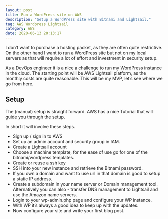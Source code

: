 ```yaml
---
layout: post
title: Run a WordPress site on AWS
description: "Setup a WordPress site with Bitnami and Lightsail."
tag: AWS Wordpress Lightsail
category: AWS
date: 2020-06-13 20:13:17
---
```


I don’t want to purchase a hosting packet, as they are often quite restrictive. On the other hand I want to run a WordPress site but not on my local servers as that will require a lot of effort and investment in security setup.

As a DevOps engineer it is a nice a challenge to run my WordPress instance in the cloud. The starting point will be AWS Lightsail platform, as the monthly costs are quite reasonable. This will be my MVP, let’s see where we go from here.

## Setup
The (manual) setup is straight forward. AWS has a nice Tutorial that will guide you through the setup.

In short it will involve these steps.

- Sign up / sign in to AWS
- Set up an admin account and security group in IAM.
- Create a Lightsail account
- Choose a machine template, for the ease of use go for one of the bitnami/wordpress templates.
- Create or reuse a ssh key
- SSH into your new instance and retrieve the Bitnami password.
- If you own a domain and want to use url in that domain is good to setup a static IP address.
- Create a subdomain in your name server or Domain management tool. Alternatively you can also - transfer DNS management to Lightsail and use the Amazon name servers.
- Login to your wp-admin.php page and configure your WP instance.
- With WP it’s always a good idea to keep up with the updates.
- Now configure your site and write your first blog post.